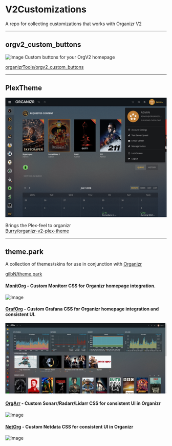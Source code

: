 # V2Customizations
A repo for collecting customizations that works with Organizr V2

---
## orgv2_custom_buttons
![Image](https://github.com/jigahertz/orgv2_custom_buttons/raw/master/screen_shots/plex_theme.PNG)
Custom buttons for your OrgV2 homepage

[organizrTools/orgv2_custom_buttons](https://github.com/organizrTools/orgv2_custom_buttons)

---
## PlexTheme

![Image](Images/PlexTheme.png)

Brings the Plex-feel to organizr  
[Burry/organizr-v2-plex-theme](https://github.com/Burry/organizr-v2-plex-theme)

---

## theme.park

A collection of themes/skins for use in conjunction with [Organizr](https://github.com/causefx/Organizr)

[gilbN/theme.park](https://github.com/gilbN/theme.park)

#### [MonitOrg](https://github.com/gilbN/theme.park#monitorg) - Custom Monitorr CSS for Organizr homepage integration.
![Image](https://raw.githubusercontent.com/gilbN/theme.park/master/Screenshots/monitorg/1-flat.jpg)
 
#### [GrafOrg](https://github.com/gilbN/theme.park#graforg) - Custom Grafana CSS for Organizr homepage integration and consistent UI. 
![Image](Images/GrafOrg.jpg)

#### [OrgArr](https://github.com/gilbN/theme.park#orgarr) - Custom Sonarr/Radarr/Lidarr CSS for consistent UI in Organizr 
![Image](https://raw.githubusercontent.com/gilbN/theme.park/master/Screenshots/orgarr/2.jpg)

#### [NetOrg](https://github.com/gilbN/theme.park#netorg) - Custom Netdata CSS for consistent UI in Organizr
![Image](https://raw.githubusercontent.com/gilbN/theme.park/master/Screenshots/netorg/2.jpg)

